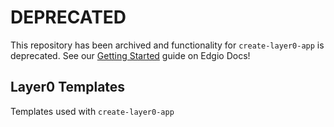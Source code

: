 # DEPRECATED

This repository has been archived and functionality for `create-layer0-app` is deprecated. See our [Getting Started](https://docs.edg.io/guides/getting_started) guide on Edgio Docs!

## Layer0 Templates

Templates used with `create-layer0-app`
